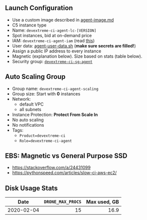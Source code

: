 ## Launch Configuration

- Use a custom image described in [agent-image.md](agent-image.md)
- C5 instance type
- Name: `devextreme-ci-agent-lc-[VERSION]`
- Spot instances, bid at on-demand price
- IAM: `devextreme-ci-agent-iam` (read [this](https://web.archive.org/web/20171108183210/https://docs.aws.amazon.com/systems-manager/latest/userguide/systems-manager-access.html#sysman-access-user))
- User data: [agent-user-data.sh](agent-user-data.sh) (**make sure secrets are filled!**)
- Assign a public IP address to every instance
- Magnetic (explanation below). Size based on stats (table below).
- Security group: [`devextreme-ci-sg-agent`](../security-groups.md)

## Auto Scaling Group
- Group name: `devextreme-ci-agent-scaling`
- Group size: Start with **0** instances
- Network:
    - default VPC
    - all subnets
- Instance Protection: **Protect From Scale In**
- No auto scaling
- No notifications
- Tags:
    - `Product=devextreme-ci`
    - `Role=devextreme-ci-agent`
    
## EBS: Magnetic vs General Purpose SSD
- https://stackoverflow.com/a/24431099
- https://pythonspeed.com/articles/slow-ci-aws-ec2/

## Disk Usage Stats

| Date        | `DRONE_MAX_PROCS` | Max used, GB |
| ----------- |------------------:| ------------:|
| 2020-02-04  |                15 |         16.9 |
